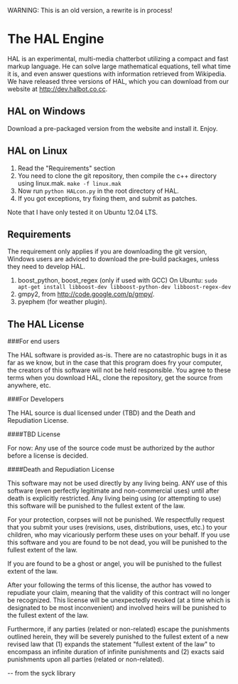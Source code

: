 WARNING: This is an old version, a rewrite is in process!

The HAL Engine
==============

HAL is an experimental, multi-media chatterbot utilizing a compact and fast
markup language. He can solve large mathematical equations, tell what time
it is, and even answer questions with information retrieved from Wikipedia.
We have released three versions of HAL, which you can download from our
website at http://dev.halbot.co.cc.

HAL on Windows
--------------

Download a pre-packaged version from the website and install it. Enjoy.

HAL on Linux
------------

1. Read the "Requirements" section
2. You need to clone the git repository, then compile the c++ directory using
linux.mak. `make -f linux.mak`
3. Now run `python HALcon.py` in the root directory of HAL.
4. If you got exceptions, try fixing them, and submit as patches.

Note that I have only tested it on Ubuntu 12.04 LTS.

Requirements
------------

The requirement only applies if you are downloading the git version,
Windows users are adviced to download the pre-build packages, unless
they need to develop HAL.

1. boost_python, boost_regex (only if used with GCC) On Ubuntu:
`sudo apt-get install libboost-dev libboost-python-dev libboost-regex-dev`
2. gmpy2, from http://code.google.com/p/gmpy/.
3. pyephem (for weather plugin).

The HAL License
---------------

###For end users

The HAL software is provided as-is. There are no catastrophic bugs in it as
far as we know, but in the case that this program does fry your computer,
the creators of this software will not be held responsible. You agree to
these terms when you download HAL, clone the repository, get the source
from anywhere, etc.

###For Developers

The HAL source is dual licensed under (TBD) and the Death and Repudiation
License.

####TBD License

For now: Any use of the source code must be authorized by the author before
a license is decided.

####Death and Repudiation License

This software may not be used directly by any living being.  ANY use of this
software (even perfectly legitimate and non-commercial uses) until after death
is explicitly restricted.  Any living being using (or attempting to use) this
software will be punished to the fullest extent of the law.

For your protection, corpses will not be punished.  We respectfully request 
that you submit your uses (revisions, uses, distributions, uses, etc.) to 
your children, who may vicariously perform these uses on your behalf.  If 
you use this software and you are found to be not dead, you will be punished 
to the fullest extent of the law.

If you are found to be a ghost or angel, you will be punished to the fullest
extent of the law.

After your following the terms of this license, the author has vowed to
repudiate your claim, meaning that the validity of this contract will no
longer be recognized. This license will be unexpectedly revoked (at a time
which is designated to be most inconvenient) and involved heirs will be
punished to the fullest extent of the law.

Furthermore, if any parties (related or non-related) escape the punishments
outlined herein, they will be severely punished to the fullest extent of a
new revised law that (1) expands the statement "fullest extent of the law"
to encompass an infinite duration of infinite punishments and (2) exacts
said punishments upon all parties (related or non-related).

-- from the syck library
